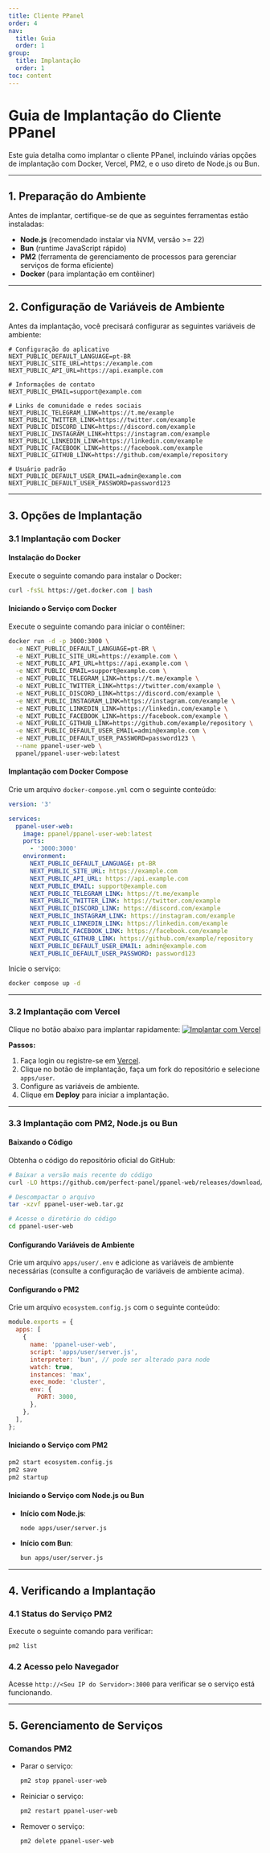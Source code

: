 ```yaml
---
title: Cliente PPanel
order: 4
nav:
  title: Guia
  order: 1
group:
  title: Implantação
  order: 1
toc: content
---
```


# **Guia de Implantação do Cliente PPanel**

Este guia detalha como implantar o cliente PPanel, incluindo várias opções de implantação com Docker, Vercel, PM2, e o uso direto de Node.js ou Bun.

---

## **1. Preparação do Ambiente**

Antes de implantar, certifique-se de que as seguintes ferramentas estão instaladas:

- **Node.js** (recomendado instalar via NVM, versão >= 22)
- **Bun** (runtime JavaScript rápido)
- **PM2** (ferramenta de gerenciamento de processos para gerenciar serviços de forma eficiente)
- **Docker** (para implantação em contêiner)

---

## **2. Configuração de Variáveis de Ambiente**

Antes da implantação, você precisará configurar as seguintes variáveis de ambiente:

```env
# Configuração do aplicativo
NEXT_PUBLIC_DEFAULT_LANGUAGE=pt-BR
NEXT_PUBLIC_SITE_URL=https://example.com
NEXT_PUBLIC_API_URL=https://api.example.com

# Informações de contato
NEXT_PUBLIC_EMAIL=support@example.com

# Links de comunidade e redes sociais
NEXT_PUBLIC_TELEGRAM_LINK=https://t.me/example
NEXT_PUBLIC_TWITTER_LINK=https://twitter.com/example
NEXT_PUBLIC_DISCORD_LINK=https://discord.com/example
NEXT_PUBLIC_INSTAGRAM_LINK=https://instagram.com/example
NEXT_PUBLIC_LINKEDIN_LINK=https://linkedin.com/example
NEXT_PUBLIC_FACEBOOK_LINK=https://facebook.com/example
NEXT_PUBLIC_GITHUB_LINK=https://github.com/example/repository

# Usuário padrão
NEXT_PUBLIC_DEFAULT_USER_EMAIL=admin@example.com
NEXT_PUBLIC_DEFAULT_USER_PASSWORD=password123
```

---

## **3. Opções de Implantação**

### **3.1 Implantação com Docker**

#### Instalação do Docker

Execute o seguinte comando para instalar o Docker:

```bash
curl -fsSL https://get.docker.com | bash
```

#### Iniciando o Serviço com Docker

Execute o seguinte comando para iniciar o contêiner:

```bash
docker run -d -p 3000:3000 \
  -e NEXT_PUBLIC_DEFAULT_LANGUAGE=pt-BR \
  -e NEXT_PUBLIC_SITE_URL=https://example.com \
  -e NEXT_PUBLIC_API_URL=https://api.example.com \
  -e NEXT_PUBLIC_EMAIL=support@example.com \
  -e NEXT_PUBLIC_TELEGRAM_LINK=https://t.me/example \
  -e NEXT_PUBLIC_TWITTER_LINK=https://twitter.com/example \
  -e NEXT_PUBLIC_DISCORD_LINK=https://discord.com/example \
  -e NEXT_PUBLIC_INSTAGRAM_LINK=https://instagram.com/example \
  -e NEXT_PUBLIC_LINKEDIN_LINK=https://linkedin.com/example \
  -e NEXT_PUBLIC_FACEBOOK_LINK=https://facebook.com/example \
  -e NEXT_PUBLIC_GITHUB_LINK=https://github.com/example/repository \
  -e NEXT_PUBLIC_DEFAULT_USER_EMAIL=admin@example.com \
  -e NEXT_PUBLIC_DEFAULT_USER_PASSWORD=password123 \
  --name ppanel-user-web \
  ppanel/ppanel-user-web:latest
```

#### Implantação com Docker Compose

Crie um arquivo `docker-compose.yml` com o seguinte conteúdo:

```yaml
version: '3'

services:
  ppanel-user-web:
    image: ppanel/ppanel-user-web:latest
    ports:
      - '3000:3000'
    environment:
      NEXT_PUBLIC_DEFAULT_LANGUAGE: pt-BR
      NEXT_PUBLIC_SITE_URL: https://example.com
      NEXT_PUBLIC_API_URL: https://api.example.com
      NEXT_PUBLIC_EMAIL: support@example.com
      NEXT_PUBLIC_TELEGRAM_LINK: https://t.me/example
      NEXT_PUBLIC_TWITTER_LINK: https://twitter.com/example
      NEXT_PUBLIC_DISCORD_LINK: https://discord.com/example
      NEXT_PUBLIC_INSTAGRAM_LINK: https://instagram.com/example
      NEXT_PUBLIC_LINKEDIN_LINK: https://linkedin.com/example
      NEXT_PUBLIC_FACEBOOK_LINK: https://facebook.com/example
      NEXT_PUBLIC_GITHUB_LINK: https://github.com/example/repository
      NEXT_PUBLIC_DEFAULT_USER_EMAIL: admin@example.com
      NEXT_PUBLIC_DEFAULT_USER_PASSWORD: password123
```

Inicie o serviço:

```bash
docker compose up -d
```

---

### **3.2 Implantação com Vercel**

Clique no botão abaixo para implantar rapidamente:
[![Implantar com Vercel](https://vercel.com/button)](https://vercel.com/new/clone?demo-description=PPanel%20é%20uma%20ferramenta%20de%20painel%20proxy%20aberta%20e%20profissional%2C%20projetada%20para%20ser%20sua%20escolha%20ideal%20para%20aprendizado%20e%20uso%20prático&demo-image=https%3A%2F%2Furlscan.io%2Fliveshot%2F%3Fwidth%3D1920%26height%3D1080%26url%3Dhttps%3A%2F%2Fuser.ppanel.dev&demo-title=Web%20do%20Usuário%20PPanel&demo-url=https%3A%2F%2Fuser.ppanel.dev%2F&from=.&project-name=ppanel-user-web&repository-name=ppanel-web&repository-url=https%3A%2F%2Fgithub.com%2Fperfect-panel%2Fppanel-web&root-directory=apps%2Fuser&skippable-integrations=1)

**Passos:**

1. Faça login ou registre-se em [Vercel](https://vercel.com/).
2. Clique no botão de implantação, faça um fork do repositório e selecione `apps/user`.
3. Configure as variáveis de ambiente.
4. Clique em **Deploy** para iniciar a implantação.

---

### **3.3 Implantação com PM2, Node.js ou Bun**

#### Baixando o Código

Obtenha o código do repositório oficial do GitHub:

```bash
# Baixar a versão mais recente do código
curl -LO https://github.com/perfect-panel/ppanel-web/releases/download/v1.0.0/ppanel-user-web.tar.gz

# Descompactar o arquivo
tar -xzvf ppanel-user-web.tar.gz

# Acesse o diretório do código
cd ppanel-user-web
```

#### Configurando Variáveis de Ambiente

Crie um arquivo `apps/user/.env` e adicione as variáveis de ambiente necessárias (consulte a configuração de variáveis de ambiente acima).

#### Configurando o PM2

Crie um arquivo `ecosystem.config.js` com o seguinte conteúdo:

```javascript
module.exports = {
  apps: [
    {
      name: 'ppanel-user-web',
      script: 'apps/user/server.js',
      interpreter: 'bun', // pode ser alterado para node
      watch: true,
      instances: 'max',
      exec_mode: 'cluster',
      env: {
        PORT: 3000,
      },
    },
  ],
};
```

#### Iniciando o Serviço com PM2

```bash
pm2 start ecosystem.config.js
pm2 save
pm2 startup
```

#### Iniciando o Serviço com Node.js ou Bun

- **Início com Node.js**:
  ```bash
  node apps/user/server.js
  ```
- **Início com Bun**:
  ```bash
  bun apps/user/server.js
  ```

---

## **4. Verificando a Implantação**

### **4.1 Status do Serviço PM2**

Execute o seguinte comando para verificar:

```bash
pm2 list
```

### **4.2 Acesso pelo Navegador**

Acesse `http://<Seu IP do Servidor>:3000` para verificar se o serviço está funcionando.

---

## **5. Gerenciamento de Serviços**

### **Comandos PM2**

- Parar o serviço:
  ```bash
  pm2 stop ppanel-user-web
  ```
- Reiniciar o serviço:
  ```bash
  pm2 restart ppanel-user-web
  ```
- Remover o serviço:
  ```bash
  pm2 delete ppanel-user-web
  ```

